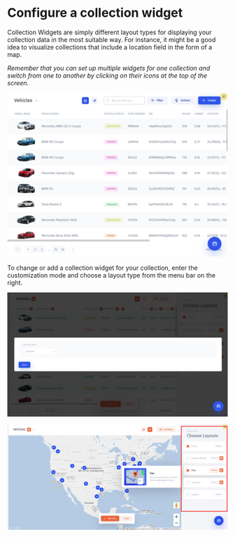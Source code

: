 # Configure a collection widget

Collection Widgets are simply different layout types for displaying your collection data in the most suitable way.  For instance, it might be a good idea to visualize collections that include a location field in the form of a map.

_Remember that you can set up multiple widgets for one collection and switch from one to another by clicking on their icons at the top of the screen._

![](../../.gitbook/assets/image%20%281%29.png)

To change or add a collection widget for your collection, enter the customization mode and choose a layout type from the menu bar on the right.

![](../../.gitbook/assets/image%20%28163%29.png)

![](../../.gitbook/assets/image%20%28252%29.png)

